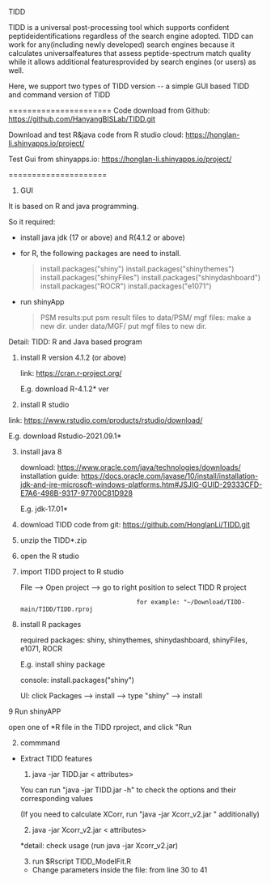 
TIDD

TIDD is a universal post-processing tool which supports confident peptideidentifications regardless of the search engine adopted. TIDD can work for any(including newly developed) search engines because it calculates universalfeatures that assess peptide-spectrum match quality while it allows additional featuresprovided by search engines (or users) as well.

Here, we support two types of TIDD version -- a simple GUI based TIDD and command version of TIDD

======================
Code download from Github: https://github.com/HanyangBISLab/TIDD.git

Download and test R&java code from R studio cloud: https://honglan-li.shinyapps.io/project/

Test Gui from shinyapps.io: https://honglan-li.shinyapps.io/project/

=====================



1. GUI 

It is based on R and java programming. 

So it required:

- install java jdk (17 or above) and R(4.1.2 or above)
- for R, the following packages are need to install.

   > install.packages("shiny")
   > install.packages("shinythemes")
   > install.packages("shinyFiles")
   > install.packages("shinydashboard")
   > install.packages("ROCR")
   > install.packages("e1071")
   
- run shinyApp 
 
  > PSM results:put psm result files to data/PSM/
  > mgf files: make a new dir. under data/MGF/ 
               put mgf files to new dir.
               
 Detail:
 TIDD: R and Java based program 

1. install R version 4.1.2 (or above)

   link: https://cran.r-project.org/
   
   E.g. download R-4.1.2* ver 

2. install R studio 

  link: https://www.rstudio.com/products/rstudio/download/

  E.g. download Rstudio-2021.09.1*

3.  install java 8 

    download: https://www.oracle.com/java/technologies/downloads/
    installation guide: https://docs.oracle.com/javase/10/install/installation-jdk-and-jre-microsoft-windows-platforms.htm#JSJIG-GUID-29333CFD-E7A6-498B-9317-97700C81D928

    E.g. jdk-17.01*

4. download TIDD code from git: https://github.com/HonglanLi/TIDD.git

5. unzip the TIDD*.zip 

6. open the R studio 
 
7. import TIDD project to R studio

   File --> Open project --> go to right position to select TIDD R project 

                                       for example: "~/Download/TIDD-main/TIDD/TIDD.rproj

8. install R packages

   required packages: shiny, shinythemes, shinydashboard, shinyFiles, e1071, ROCR

   E.g. install shiny package 

   console: install.packages("shiny")

   UI: click Packages --> install --> type "shiny" --> install 

9 Run shinyAPP

   open one of *R file in the TIDD rproject,  and click "Run 

2. commmand  

- Extract TIDD features 
 
   1. java -jar TIDD.jar <options> < attributes> 

   You can run "java -jar TIDD.jar -h" to check the options and their corresponding values

   (If you need to calculate XCorr, run "java -jar Xcorr_v2.jar " additionally)

   2. java -jar Xcorr_v2.jar <options> < attributes> 
   
   *detail: check usage (run java -jar Xcorr_v2.jar)
   
   3. run $Rscript TIDD_ModelFit.R
   
   * Change parameters inside the file: from line 30 to 41
   
   

